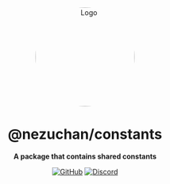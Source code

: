 <div align="center">

<img src="https://i.kagchi.my.id/nezuko.png" alt="Logo" width="200px" height="200px" style="border-radius:50%"/>

# @nezuchan/constants

**A package that contains shared constants**

[![GitHub](https://img.shields.io/github/license/nezuchan/utilities)](https://github.com/nezuchan/utilities/blob/main/LICENSE)
[![Discord](https://discordapp.com/api/guilds/785715968608567297/embed.png)](https://nezu.my.id)

</div>
